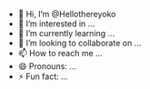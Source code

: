 - 👋 Hi, I’m @Hellothereyoko
- 👀 I’m interested in ...
- 🌱 I’m currently learning ...
- 💞️ I’m looking to collaborate on ...
- 📫 How to reach me ...
- 😄 Pronouns: ...
- ⚡ Fun fact: ...

<!---
Hellothereyoko/Hellothereyoko is a ✨ special ✨ repository because its `README.md` (this file) appears on your GitHub profile.
You can click the Preview link to take a look at your changes.
--->
